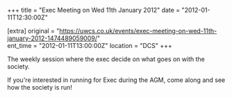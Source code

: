 +++
title = "Exec Meeting on Wed 11th January 2012"
date = "2012-01-11T12:30:00Z"

[extra]
original = "https://uwcs.co.uk/events/exec-meeting-on-wed-11th-january-2012-1474489059009/"    
ent_time = "2012-01-11T13:00:00Z"
location = "DCS"
+++

The weekly session where the exec decide on what goes on with the society.

If you're interested in running for Exec during the AGM, come along and see how the society is run\!

